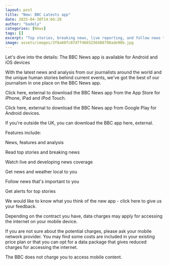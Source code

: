 ```yaml
---
layout: post
title: "New: BBC Latests app"
date: 2025-04-30T14:04:28
author: "badely"
categories: [News]
tags: []
excerpt: "Top stories, breaking news, live reporting, and follow news topics that match your interests"
image: assets/images/3f8a60fc07d7f4665256488798ade98b.jpg
---
```


Let's dive into the details: The BBC News app is available for Android and iOS devices

With the latest news and analysis from our journalists around the world and the unique human stories behind current events, we've got the best of our journalism in one place on the BBC News app.

Click here, external to download the BBC News app from the App Store for iPhone, iPad and iPod Touch.

Click here, external to download the BBC News app from Google Play for Android devices.

If you're outside the UK, you can download the BBC app here, external.

Features include: 

News, features and analysis

Read top stories and breaking news

Watch live and developing news coverage

Get news and weather local to you

Follow news that's important to you

Get alerts for top stories

We would like to know what you think of the new app - click here to give us your feedback.

Depending on the contract you have, data charges may apply for accessing the internet on your mobile device.

If you are not sure about the potential charges, please ask your mobile network provider. You may find some costs are included in your existing price plan or that you can opt for a data package that gives reduced charges for accessing the internet.

The BBC does not charge you to access mobile content.


